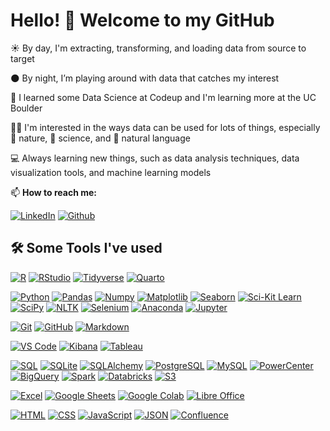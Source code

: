 # Hello! 👋 Welcome to my GitHub

☀️ By day, I'm extracting, transforming, and loading data from source to target

🌑 By night, I’m playing around with data that catches my interest

📖 I learned some Data Science at Codeup and I'm learning more at the UC Boulder

🌠🔭 I'm interested in the ways data can be used for lots of things, especially 🍃 nature, 🚀 science, and 📝 natural language

💻 Always learning new things, such as data analysis techniques, data visualization tools, and machine learning models

<!-- 🤔 I’m currently open for a new job opportunity, you can contact me through any of the below links -->

📫 **How to reach me:**

[![LinkedIn](https://img.shields.io/badge/LinkedIn-%230A66C2.svg?style=plastic&logo=linkedin&logoColor=white)](https://www.linkedin.com/in/tkephart96/) [![Github](https://img.shields.io/badge/GitHub-%23181717.svg?style=plastic&logo=github&logoColor=white)](https://github.com/tkephart96)

## 🛠️ Some Tools I've used

<!-- 
![name](path or link to image)
[name](path or link to click)
[![name](path or link to image)](path or link to click)
-->

[![R](https://img.shields.io/badge/-R-0D1117?style=flat&logo=r)](https://www.r-project.org/)
[![RStudio](https://img.shields.io/badge/-RStudio-0D1117?style=flat&logo=rstudioide)](https://posit.co/download/rstudio-desktop/)
[![Tidyverse](https://img.shields.io/badge/-Tidyverse-0D1117?style=flat&logo=tidyverse)](https://www.tidyverse.org/)
[![Quarto](https://img.shields.io/badge/-Quarto-0D1117?style=flat&logo=quarto)](https://quarto.org/)

[![Python](https://img.shields.io/badge/-Python-0D1117?style=flat&logo=python)](https://www.python.org)
[![Pandas](https://img.shields.io/badge/-Pandas-0D1117?style=flat&logo=pandas)](https://pandas.pydata.org/)
[![Numpy](https://img.shields.io/badge/-Numpy-0D1117?style=flat&logo=numpy)](https://numpy.org/)
[![Matplotlib](https://img.shields.io/badge/-Matplotlib-0D1117?style=flat&logo=matplotlib)](https://matplotlib.org/)
[![Seaborn](https://img.shields.io/badge/-Seaborn-0D1117?style=flat&logo=seaborn)](https://seaborn.pydata.org/tutorial/introduction)
[![Sci-Kit Learn](https://img.shields.io/badge/-SKLearn-0D1117?style=flat&logo=scikitlearn)](https://scikit-learn.org/stable/)
[![SciPy](https://img.shields.io/badge/-SciPy-0D1117?style=flat&logo=scipy)](https://scipy.org/)
[![NLTK](https://img.shields.io/badge/-NLTK-0D1117?style=flat&logo=nltk)](https://www.nltk.org/)
[![Selenium](https://img.shields.io/badge/-Selenium-0D1117?style=flat&logo=selenium)](https://www.selenium.dev/)
[![Anaconda](https://img.shields.io/badge/-Anaconda-0D1117?style=flat&logo=anaconda)](https://anaconda.org/)
[![Jupyter](https://img.shields.io/badge/-Jupyter-0D1117?style=flat&logo=jupyter)](https://jupyter.org/)

[![Git](https://img.shields.io/badge/-Git-0D1117?style=flat&logo=git)](https://git-scm.com/)
[![GitHub](https://img.shields.io/badge/-GitHub-0D1117?style=flat&logo=github)](https://github.com/tkephart96)
[![Markdown](https://img.shields.io/badge/-Markdown-0D1117?style=flat&logo=markdown)](https://www.markdownguide.org/)

[![VS Code](https://img.shields.io/badge/-VS%20Code-0D1117?style=flat&logo=visual-studio-code&logoColor=007ACC)](https://code.visualstudio.com/)
[![Kibana](https://img.shields.io/badge/-Kibana-0D1117?style=flat&logo=kibana)](https://www.elastic.co/downloads/kibana)
[![Tableau](https://img.shields.io/badge/-Tableau-0D1117?style=flat&logo=tableau)](https://public.tableau.com/app/discover)

[![SQL](https://img.shields.io/badge/-SQL-0D1117?style=flat&logo=sql)](https://www.w3schools.com/sql/default.asp)
[![SQLite](https://img.shields.io/badge/-SQLite-0D1117?style=flat&logo=sqlite)](https://www.sqlite.org/index.html)
[![SQLAlchemy](https://img.shields.io/badge/-SQLAlchemy-0D1117?style=flat&logo=sqlalchemy)](https://www.sqlalchemy.org/)
[![PostgreSQL](https://img.shields.io/badge/-PostgreSQL-0D1117?style=flat&logo=postgresql)](https://www.postgresql.org/)
[![MySQL](https://img.shields.io/badge/-MySQL-0D1117?&style=flat&logo=mysql)](https://www.mysql.com/)
[![PowerCenter](https://img.shields.io/badge/-PowerCenter-0D1117?&style=flat&logo=informatica)](https://www.informatica.com/platform/powercenter-cloud-modernization.html)
[![BigQuery](https://img.shields.io/badge/-BigQuery-0D1117?&style=flat&logo=googlebigquery)](https://cloud.google.com/bigquery)
[![Spark](https://img.shields.io/badge/-Spark-0D1117?&style=flat&logo=apachespark)](https://spark.apache.org/)
[![Databricks](https://img.shields.io/badge/-Databricks-0D1117?style=flat&logo=databricks)](https://docs.databricks.com/getting-started/community-edition.html)
[![S3](https://img.shields.io/badge/-S3-0D1117?style=flat&logo=amazons3)](https://aws.amazon.com/s3/)

[![Excel](https://img.shields.io/badge/-Excel-0D1117?style=flat&logo=excel)](https://www.microsoft.com/en/microsoft-365/excel?market=af)
[![Google Sheets](https://img.shields.io/badge/-Google%20Sheets-0D1117?style=flat&logo=googlesheets)](https://www.google.com/sheets/about/)
[![Google Colab](https://img.shields.io/badge/-Google%20Colab-0D1117?style=flat&logo=googlecolab)](https://colab.research.google.com/)
[![Libre Office](https://img.shields.io/badge/-Libre%20Office-0D1117?style=flat&logo=libreofficebase)](https://www.libreoffice.org/)

[![HTML](https://img.shields.io/badge/-HTML-0D1117?style=flat&logo=HTML5)](https://www.w3.org/html/)
[![CSS](https://img.shields.io/badge/-CSS-0D1117?style=flat&logo=CSS3&logoColor=1572B6)](https://www.w3schools.com/css/)
[![JavaScript](https://img.shields.io/badge/-JavaScript-0D1117?style=flat&logo=javascript)](https://developer.mozilla.org/en-US/docs/Web/JavaScript)
[![JSON](https://img.shields.io/badge/-JSON-0D1117?style=flat&logo=json)](https://www.json.org/json-en.html)
[![Confluence](https://img.shields.io/badge/-Confluence-0D1117?style=flat&logo=confluence)](https://www.atlassian.com/software/confluence)

<!-- ### ⚡ Top Languages

<p align="center">
<a href="https://github.com/tkephart96">
<img src="https://github-readme-stats.vercel.app/api/top-langs/?username=tkephart96&theme=midnight-purple&bg_color=0D1117&hide_border=true&layout=compact" alt="tkephart96">
</a>
<br/>
<b>Note:</b> Top languages is only a metric of the languages my public code consists of and doesn't reflect experience or skill level.
</p>
<br/> -->
